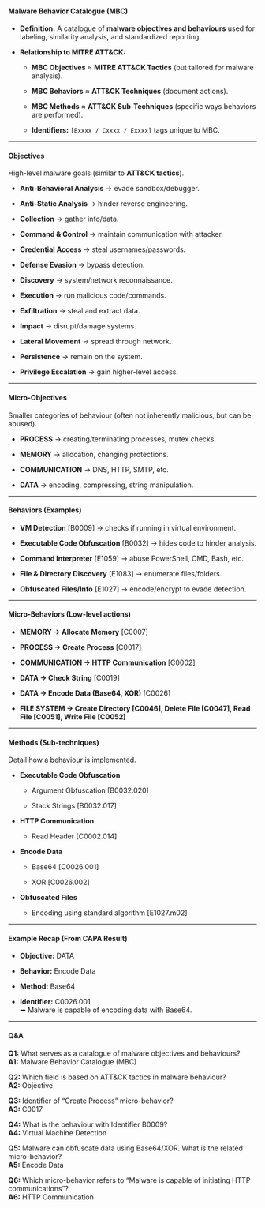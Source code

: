 
#### Malware Behavior Catalogue (MBC)

- **Definition:** A catalogue of **malware objectives and behaviours** used for labeling, similarity analysis, and standardized reporting.
    
- **Relationship to MITRE ATT&CK:**
    
    - **MBC Objectives** ≈ **MITRE ATT&CK Tactics** (but tailored for malware analysis).
        
    - **MBC Behaviors** ≈ **ATT&CK Techniques** (document actions).
        
    - **MBC Methods** ≈ **ATT&CK Sub-Techniques** (specific ways behaviors are performed).
        
    - **Identifiers:** `[Bxxxx / Cxxxx / Exxxx]` tags unique to MBC.
        

---

#### Objectives

High-level malware goals (similar to **ATT&CK tactics**).

- **Anti-Behavioral Analysis** → evade sandbox/debugger.
    
- **Anti-Static Analysis** → hinder reverse engineering.
    
- **Collection** → gather info/data.
    
- **Command & Control** → maintain communication with attacker.
    
- **Credential Access** → steal usernames/passwords.
    
- **Defense Evasion** → bypass detection.
    
- **Discovery** → system/network reconnaissance.
    
- **Execution** → run malicious code/commands.
    
- **Exfiltration** → steal and extract data.
    
- **Impact** → disrupt/damage systems.
    
- **Lateral Movement** → spread through network.
    
- **Persistence** → remain on the system.
    
- **Privilege Escalation** → gain higher-level access.
    

---

#### Micro-Objectives

Smaller categories of behaviour (often not inherently malicious, but can be abused).

- **PROCESS** → creating/terminating processes, mutex checks.
    
- **MEMORY** → allocation, changing protections.
    
- **COMMUNICATION** → DNS, HTTP, SMTP, etc.
    
- **DATA** → encoding, compressing, string manipulation.
    

---

#### Behaviors (Examples)

- **VM Detection** [B0009] → checks if running in virtual environment.
    
- **Executable Code Obfuscation** [B0032] → hides code to hinder analysis.
    
- **Command Interpreter** [E1059] → abuse PowerShell, CMD, Bash, etc.
    
- **File & Directory Discovery** [E1083] → enumerate files/folders.
    
- **Obfuscated Files/Info** [E1027] → encode/encrypt to evade detection.
    

---

#### Micro-Behaviors (Low-level actions)

- **MEMORY → Allocate Memory** [C0007]
    
- **PROCESS → Create Process** [C0017]
    
- **COMMUNICATION → HTTP Communication** [C0002]
    
- **DATA → Check String** [C0019]
    
- **DATA → Encode Data (Base64, XOR)** [C0026]
    
- **FILE SYSTEM → Create Directory [C0046], Delete File [C0047], Read File [C0051], Write File [C0052]**
    

---

#### Methods (Sub-techniques)

Detail how a behaviour is implemented.

- **Executable Code Obfuscation**
    
    - Argument Obfuscation [B0032.020]
        
    - Stack Strings [B0032.017]
        
- **HTTP Communication**
    
    - Read Header [C0002.014]
        
- **Encode Data**
    
    - Base64 [C0026.001]
        
    - XOR [C0026.002]
        
- **Obfuscated Files**
    
    - Encoding using standard algorithm [E1027.m02]
        

---

#### Example Recap (From CAPA Result)

- **Objective:** DATA
    
- **Behavior:** Encode Data
    
- **Method:** Base64
    
- **Identifier:** C0026.001  
    ➡ Malware is capable of encoding data with Base64.
    

---

#### Q&A

**Q1:** What serves as a catalogue of malware objectives and behaviours?  
**A1:** Malware Behavior Catalogue (MBC)

**Q2:** Which field is based on ATT&CK tactics in malware behaviour?  
**A2:** Objective

**Q3:** Identifier of “Create Process” micro-behavior?  
**A3:** C0017

**Q4:** What is the behaviour with Identifier B0009?  
**A4:** Virtual Machine Detection

**Q5:** Malware can obfuscate data using Base64/XOR. What is the related micro-behavior?  
**A5:** Encode Data

**Q6:** Which micro-behavior refers to “Malware is capable of initiating HTTP communications”?  
**A6:** HTTP Communication